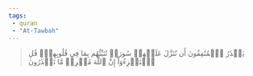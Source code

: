 ```yaml
---
tags: 
 - quran 
 - "At-Tawbah"
---
```


> يَحۡذَرُ ٱلۡمُنَٰفِقُونَ أَن تُنَزَّلَ عَلَيۡهِمۡ سُورَةٞ تُنَبِّئُهُم بِمَا فِي قُلُوبِهِمۡۚ قُلِ ٱسۡتَهۡزِءُوٓاْ إِنَّ ٱللَّهَ مُخۡرِجٞ مَّا تَحۡذَرُونَ
